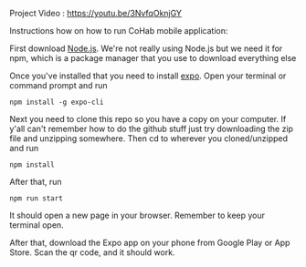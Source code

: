 Project Video : https://youtu.be/3NvfqOknjGY 

Instructions how on how to run CoHab mobile application:

First download [Node.js](https://nodejs.org/en/download/).
We're not really using Node.js but we need it for npm, which is a package manager that you use to download everything else

Once you've installed that you need to install [expo](https://expo.dev/). Open your terminal or command prompt and run

`npm install -g expo-cli`

Next you need to clone this repo so you have a copy on your computer.
If y'all can't remember how to do the github stuff just try downloading the zip file and unzipping somewhere.
Then cd to wherever you cloned/unzipped and run

`npm install`

After that, run

`npm run start`

It should open a new page in your browser. Remember to keep your terminal open.

After that, download the Expo app on your phone from Google Play or App Store.
Scan the qr code, and it should work.

